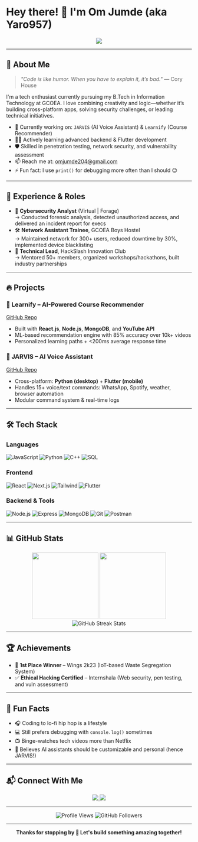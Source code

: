 # Hey there! 👋 I'm Om Jumde (aka Yaro957)

<div align="center">
  <img src="https://readme-typing-svg.herokuapp.com?font=Fira+Code&size=28&duration=3000&pause=1000&color=36BCF7&center=true&vCenter=true&width=650&lines=🚀+B.Tech+IT+Student+%7C+Cybersecurity+Analyst;💡+Frontend+Engineer+%7C+AI+Voice+Assistant+Builder;🌐+React+%7C+Node.js+%7C+Flutter+%7C+MongoDB;🛡️+Always+Building+%2F+Learning+%2F+Hacking" />
</div>

---

## 🧠 About Me

> *"Code is like humor. When you have to explain it, it’s bad."* — Cory House

I'm a tech enthusiast currently pursuing my B.Tech in Information Technology at GCOEA. I love combining creativity and logic—whether it’s building cross-platform apps, solving security challenges, or leading technical initiatives.

- 🔭 Currently working on: `JARVIS` (AI Voice Assistant) & `Learnify` (Course Recommender)
- 👨‍💻 Actively learning advanced backend & Flutter development
- 🛡️ Skilled in penetration testing, network security, and vulnerability assessment
- 📫 Reach me at: omjumde204@gmail.com
- ⚡ Fun fact: I use `print()` for debugging more often than I should 😉

---

## 💼 Experience & Roles

- 🧪 **Cybersecurity Analyst** (Virtual | Forage)  
  → Conducted forensic analysis, detected unauthorized access, and delivered an incident report for execs  
- 🛠 **Network Assistant Trainee**, GCOEA Boys Hostel  
  → Maintained network for 300+ users, reduced downtime by 30%, implemented device blacklisting  
- 🚀 **Technical Lead**, HackSlash Innovation Club  
  → Mentored 50+ members, organized workshops/hackathons, built industry partnerships

---

## 🔥 Projects

### 🚀 Learnify – AI-Powered Course Recommender
[GitHub Repo](https://github.com/Yaro957/Learnify)
- Built with **React.js**, **Node.js**, **MongoDB**, and **YouTube API**
- ML-based recommendation engine with 85% accuracy over 10k+ videos
- Personalized learning paths + <200ms average response time

### 🤖 JARVIS – AI Voice Assistant
[GitHub Repo](https://github.com/Yaro957/JARVIS)
- Cross-platform: **Python (desktop)** + **Flutter (mobile)**
- Handles 15+ voice/text commands: WhatsApp, Spotify, weather, browser automation
- Modular command system & real-time logs

---

## 🛠️ Tech Stack

### Languages
![JavaScript](https://img.shields.io/badge/-JavaScript-F7DF1E?style=for-the-badge&logo=javascript&logoColor=black)
![Python](https://img.shields.io/badge/-Python-3776AB?style=for-the-badge&logo=python&logoColor=white)
![C++](https://img.shields.io/badge/-C++-00599C?style=for-the-badge&logo=c%2B%2B&logoColor=white)
![SQL](https://img.shields.io/badge/-SQL-4479A1?style=for-the-badge&logo=mysql&logoColor=white)

### Frontend
![React](https://img.shields.io/badge/-React-61DAFB?style=for-the-badge&logo=react&logoColor=black)
![Next.js](https://img.shields.io/badge/-Next.js-000000?style=for-the-badge&logo=next.js&logoColor=white)
![Tailwind](https://img.shields.io/badge/-Tailwind-38B2AC?style=for-the-badge&logo=tailwind-css&logoColor=white)
![Flutter](https://img.shields.io/badge/-Flutter-02569B?style=for-the-badge&logo=flutter&logoColor=white)

### Backend & Tools
![Node.js](https://img.shields.io/badge/-Node.js-339933?style=for-the-badge&logo=node.js&logoColor=white)
![Express](https://img.shields.io/badge/-Express-000000?style=for-the-badge&logo=express&logoColor=white)
![MongoDB](https://img.shields.io/badge/-MongoDB-47A248?style=for-the-badge&logo=mongodb&logoColor=white)
![Git](https://img.shields.io/badge/-Git-F05032?style=for-the-badge&logo=git&logoColor=white)
![Postman](https://img.shields.io/badge/-Postman-FF6C37?style=for-the-badge&logo=postman&logoColor=white)

---

## 📊 GitHub Stats

<div align="center">
  <img height="180em" src="https://github-readme-stats.vercel.app/api?username=Yaro957&show_icons=true&theme=tokyonight&include_all_commits=true&count_private=true"/>
  <img height="180em" src="https://github-readme-stats.vercel.app/api/top-langs/?username=Yaro957&layout=compact&langs_count=8&theme=tokyonight"/>
  <br/>
  <img src="https://github-readme-streak-stats.herokuapp.com/?user=Yaro957&theme=tokyonight" alt="GitHub Streak Stats"/>
</div>

---

## 🏆 Achievements

- 🥇 **1st Place Winner** – Wings 2k23 (IoT-based Waste Segregation System)
- ✅ **Ethical Hacking Certified** – Internshala (Web security, pen testing, and vuln assessment)

---

## 🎨 Fun Facts

- 🎧 Coding to lo-fi hip hop is a lifestyle
- 💻 Still prefers debugging with `console.log()` sometimes
- 📺 Binge-watches tech videos more than Netflix
- 🤖 Believes AI assistants should be customizable and personal (hence JARVIS!)

---

## 📬 Connect With Me

<div align="center">
  <a href="mailto:omjumde204@gmail.com">
    <img src="https://img.shields.io/badge/Gmail-D14836?style=for-the-badge&logo=gmail&logoColor=white"/>
  </a>
  <a href="https://www.linkedin.com/in/om-jumde-884925247/">
    <img src="https://img.shields.io/badge/LinkedIn-0077B5?style=for-the-badge&logo=linkedin&logoColor=white"/>
  </a>
</div>

---

<div align="center">
  <img src="https://komarev.com/ghpvc/?username=Yaro957&style=for-the-badge&color=brightgreen" alt="Profile Views" />
  <img src="https://img.shields.io/github/followers/Yaro957?style=for-the-badge&color=blue" alt="GitHub Followers" />
</div>

---

<div align="center">
  <strong>Thanks for stopping by 🚀 Let's build something amazing together!</strong>
</div>

